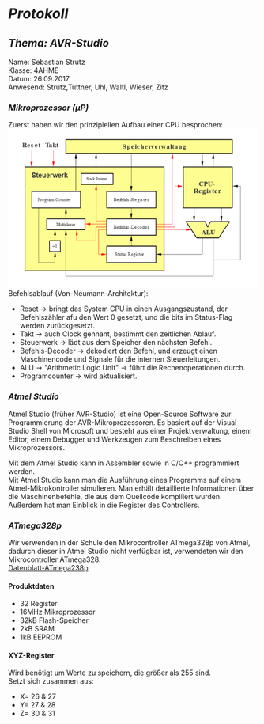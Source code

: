 # *Protokoll*  
## *Thema: AVR-Studio*
 Name:   Sebastian Strutz  
 Klasse: 4AHME  
 Datum: 26.09.2017  
 Anwesend: Strutz,Tuttner, Uhl, Waltl, Wieser, Zitz  
 
 ### *Mikroprozessor (µP)*
 Zuerst haben wir den prinzipiellen Aufbau einer CPU besprochen:  
 ![CPU Blockdiagramm](https://github.com/strsem13/test1/blob/master/Blockdiagramm_CPU.png)  
 Befehlsablauf (Von-Neumann-Architektur):  
 * Reset -> bringt das System CPU in einen Ausgangszustand, der Befehlszähler afu den Wert 0 gesetzt, und die bits im Status-Flag werden zurückgesetzt.
 * Takt -> auch Clock gennant, bestimmt den zeitlichen Ablauf.  
 * Steuerwerk -> lädt aus dem Speicher den nächsten Befehl.  
 * Befehls-Decoder -> dekodiert den Befehl, und erzeugt einen Maschinencode und Signale für die internen Steuerleitungen.  
 * ALU -> "Arithmetic Logic Unit" -> führt die Rechenoperationen durch.
 * Programcounter -> wird aktualisiert. 
 
 
 ### *Atmel Studio*  
Atmel Studio (früher AVR-Studio) ist eine Open-Source Software zur Programmierung der AVR-Mikroprozessoren. Es basiert auf der Visual Studio Shell von Microsoft und besteht aus einer Projektverwaltung, einem Editor, einem Debugger und Werkzeugen zum Beschreiben eines Mikroprozessors.  

Mit dem Atmel Studio kann in Assembler sowie in C/C++ programmiert werden.  
Mit Atmel Studio kann man die Ausführung eines Programms auf einem Atmel-Mikrokontroller simulieren. Man erhält detaillierte Informationen über die Maschinenbefehle, die aus dem Quellcode kompiliert wurden. Außerdem hat man Einblick in die Register des Controllers.  

### *ATmega328p*  
Wir verwenden in der Schule den Mikrocontroller ATmega328p von Atmel, dadurch dieser in Atmel Studio nicht verfügbar ist, verwendeten wir den Mikrocontroller ATmega328.  
[Datenblatt-ATmega238p](http://www.atmel.com/Images/Atmel-42735-8-bit-AVR-Microcontroller-ATmega328-328P_Datasheet.pdf)  
#### **Produktdaten**  
* 32 Register  
* 16MHz Mikroprozessor  
* 32kB Flash-Speicher  
* 2kB SRAM  
* 1kB EEPROM  

#### **XYZ-Register**  
Wird benötigt um Werte zu speichern, die größer als 255 sind.  
Setzt sich zusammen aus:  
* X= 26 & 27  
* Y= 27 & 28  
* Z= 30 & 31  


